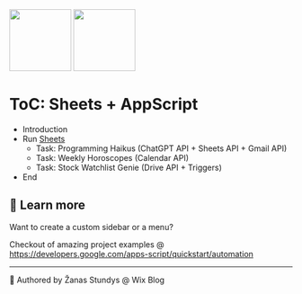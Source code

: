 <img height="110" src="https://upload.wikimedia.org/wikipedia/commons/a/ae/Google_Sheets_2020_Logo.svg" />
<img height="110" src="https://seeklogo.com/images/G/google-apps-script-logo-BDEAA5E2DF-seeklogo.com.png" />

# ToC: Sheets + AppScript

- Introduction
- Run [Sheets](https://sheets.google.com/)
  - Task: Programming Haikus (ChatGPT API + Sheets API + Gmail API)
  - Task: Weekly Horoscopes (Calendar API)
  - Task: Stock Watchlist Genie (Drive API + Triggers)
- End

## 📗 Learn more

Want to create a custom sidebar or a menu?

Checkout of amazing project examples @ https://developers.google.com/apps-script/quickstart/automation

---

👋 Authored by Žanas Stundys @ Wix Blog
